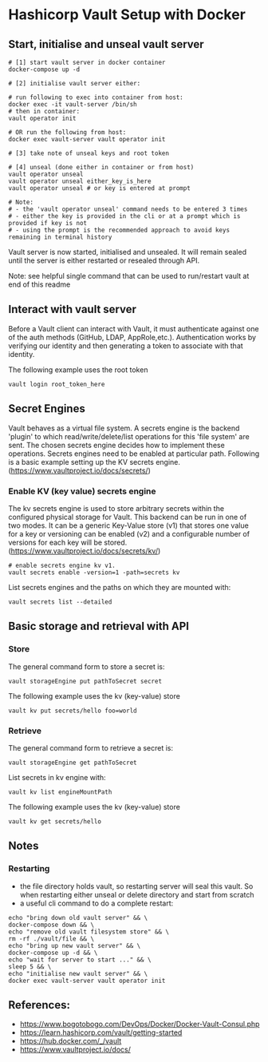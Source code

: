 # Hashicorp Vault Setup with Docker

## Start, initialise and unseal vault server

```
# [1] start vault server in docker container
docker-compose up -d

# [2] initialise vault server either:

# run following to exec into container from host:
docker exec -it vault-server /bin/sh
# then in container:
vault operator init

# OR run the following from host:
docker exec vault-server vault operator init

# [3] take note of unseal keys and root token

# [4] unseal (done either in container or from host)
vault operator unseal
vault operator unseal either_key_is_here
vault operator unseal # or key is entered at prompt

# Note:
# - the 'vault operator unseal' command needs to be entered 3 times
# - either the key is provided in the cli or at a prompt which is provided if key is not
# - using the prompt is the recommended approach to avoid keys remaining in terminal history
```

Vault server is now started, initialised and unsealed. It will remain sealed until the server is either restarted or resealed through API.

Note: see helpful single command that can be used to run/restart vault at end of this readme

## Interact with vault server

Before a Vault client can interact with Vault, it must authenticate against one of the auth methods (GitHub, LDAP, AppRole,etc.). Authentication works by verifying our identity and then generating a token to associate with that identity.

The following example uses the root token

```
vault login root_token_here
```

## Secret Engines

Vault behaves as a virtual file system. A secrets engine is the backend 'plugin' to which read/write/delete/list operations for this 'file system' are sent. The chosen secrets engine decides how to implement these operations. Secrets engines need to be enabled at particular path. Following is a basic example setting up the KV secrets engine. (https://www.vaultproject.io/docs/secrets/)

### Enable KV (key value) secrets engine

The kv secrets engine is used to store arbitrary secrets within the configured physical storage for Vault. This backend can be run in one of two modes. It can be a generic Key-Value store (v1) that stores one value for a key or versioning can be enabled (v2) and a configurable number of versions for each key will be stored. (https://www.vaultproject.io/docs/secrets/kv/)

```
# enable secrets engine kv v1.
vault secrets enable -version=1 -path=secrets kv
```

List secrets engines and the paths on which they are mounted with:

```
vault secrets list --detailed
```

## Basic storage and retrieval with API

### Store

The general command form to store a secret is:

```
vault storageEngine put pathToSecret secret
```

The following example uses the kv (key-value) store

```
vault kv put secrets/hello foo=world
```

### Retrieve

The general command form to retrieve a secret is:

```
vault storageEngine get pathToSecret
```

List secrets in kv engine with:

```
vault kv list engineMountPath
```

The following example uses the kv (key-value) store

```
vault kv get secrets/hello
```

## Notes

### Restarting

- the file directory holds vault, so restarting server will seal this vault. So when restarting either unseal or delete directory and start from scratch
- a useful cli command to do a complete restart:

```
echo "bring down old vault server" && \
docker-compose down && \
echo "remove old vault filesystem store" && \
rm -rf ./vault/file && \
echo "bring up new vault server" && \
docker-compose up -d && \
echo "wait for server to start ..." && \
sleep 5 && \
echo "initialise new vault server" && \
docker exec vault-server vault operator init
```

## References:

- https://www.bogotobogo.com/DevOps/Docker/Docker-Vault-Consul.php
- https://learn.hashicorp.com/vault/getting-started
- https://hub.docker.com/_/vault
- https://www.vaultproject.io/docs/
